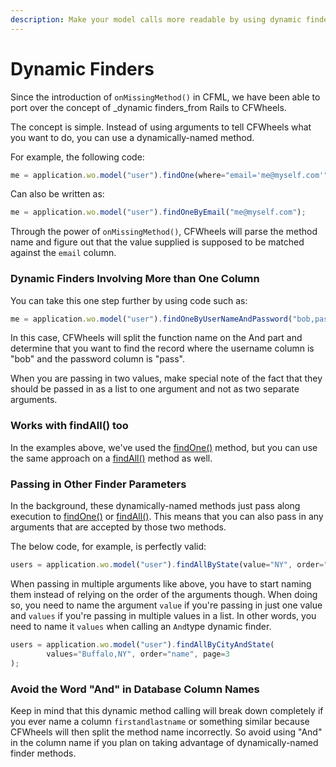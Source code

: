 ```yaml
---
description: Make your model calls more readable by using dynamic finders.
---
```


# Dynamic Finders

Since the introduction of `onMissingMethod()` in CFML, we have been able to port over the concept of _dynamic finders_from Rails to CFWheels.

The concept is simple. Instead of using arguments to tell CFWheels what you want to do, you can use a dynamically-named method.

For example, the following code:

```javascript
me = application.wo.model("user").findOne(where="email='me@myself.com'");
```

Can also be written as:

```javascript
me = application.wo.model("user").findOneByEmail("me@myself.com");
```

Through the power of `onMissingMethod()`, CFWheels will parse the method name and figure out that the value supplied is supposed to be matched against the `email` column.

### Dynamic Finders Involving More than One Column

You can take this one step further by using code such as:

```javascript
me = application.wo.model("user").findOneByUserNameAndPassword("bob,pass");
```

In this case, CFWheels will split the function name on the And part and determine that you want to find the record where the username column is "bob" and the password column is "pass".

When you are passing in two values, make special note of the fact that they should be passed in as a list to one argument and not as two separate arguments.

### Works with findAll() too

In the examples above, we've used the [findOne()](https://api.cfwheels.org/model.findone.html) method, but you can use the same approach on a [findAll()](https://api.cfwheels.org/model.findall.html) method as well.

### Passing in Other Finder Parameters

In the background, these dynamically-named methods just pass along execution to [findOne()](https://api.cfwheels.org/model.findone.html) or [findAll()](https://api.cfwheels.org/model.findall.html). This means that you can also pass in any arguments that are accepted by those two methods.

The below code, for example, is perfectly valid:

```javascript
users = application.wo.model("user").findAllByState(value="NY", order="name", page=3);
```

When passing in multiple arguments like above, you have to start naming them instead of relying on the order of the arguments though. When doing so, you need to name the argument `value` if you're passing in just one value and `values` if you're passing in multiple values in a list. In other words, you need to name it `values` when calling an `And`type dynamic finder.

```javascript
users = application.wo.model("user").findAllByCityAndState(
        values="Buffalo,NY", order="name", page=3
);
```

### Avoid the Word "And" in Database Column Names

Keep in mind that this dynamic method calling will break down completely if you ever name a column `firstandlastname` or something similar because CFWheels will then split the method name incorrectly. So avoid using "And" in the column name if you plan on taking advantage of dynamically-named finder methods.
